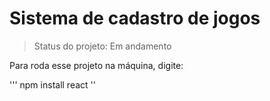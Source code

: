 <h1>Sistema de cadastro de jogos</h1>

> Status do projeto: Em andamento

Para roda esse projeto na máquina, digite:

'''
npm install react
''
